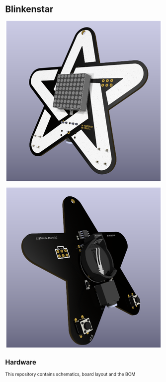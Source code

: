 # Blinkenstar

![Alt text](Blinkenstar_front.png?raw=true "Blinkenstar Front")

![Alt text](Blinkenstar_back.png?raw=true "Blinkenstar Back")

## Hardware

This repository contains schematics, board layout and the BOM

